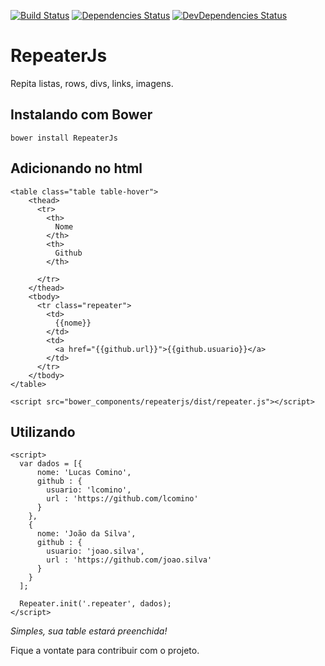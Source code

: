 [![Build Status](https://travis-ci.org/lcomino/Repeater.svg?branch=master)](https://travis-ci.org/lcomino/Repeater)
[![Dependencies Status](https://david-dm.org/lcomino/Repeater/status.svg)](https://david-dm.org/lcomino/Repeater)
[![DevDependencies Status](https://david-dm.org/lcomino/Repeater/dev-status.svg)](https://david-dm.org/lcomino/Repeater?type=dev)



RepeaterJs
========

Repita listas, rows, divs, links, imagens.

## Instalando com Bower

```
bower install RepeaterJs
```
## Adicionando no html

```
<table class="table table-hover">
    <thead>
      <tr>
        <th>
          Nome
        </th>
        <th>
          Github
        </th>

      </tr>
    </thead>
    <tbody>
      <tr class="repeater">
        <td>
          {{nome}}
        </td>
        <td>
          <a href="{{github.url}}">{{github.usuario}}</a>
        </td>
      </tr>
    </tbody>
</table>

<script src="bower_components/repeaterjs/dist/repeater.js"></script>
```

## Utilizando

```
<script>
  var dados = [{
      nome: 'Lucas Comino',
      github : {
        usuario: 'lcomino',
        url : 'https://github.com/lcomino'
      }
    },
    {
      nome: 'João da Silva',
      github : {
        usuario: 'joao.silva',
        url : 'https://github.com/joao.silva'
      }
    }
  ];

  Repeater.init('.repeater', dados);
</script>
```

_Simples, sua table estará preenchida!_

Fique a vontate para contribuir com o projeto.
